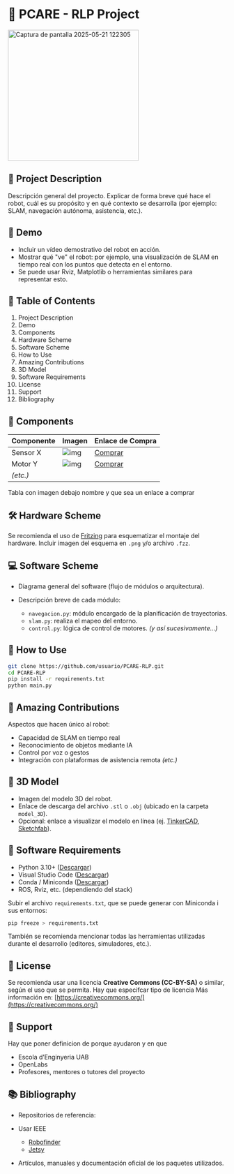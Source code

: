 
# 🧠 PCARE - RLP Project

<img width="300" alt="Captura de pantalla 2025-05-21 122305" src="https://github.com/user-attachments/assets/7b2c1426-09a6-4849-b208-ec65227c055f" />


## 📘 Project Description

Descripción general del proyecto. Explicar de forma breve qué hace el robot, cuál es su propósito y en qué contexto se desarrolla (por ejemplo: SLAM, navegación autónoma, asistencia, etc.).

## 🎥 Demo

* Incluir un vídeo demostrativo del robot en acción.
* Mostrar qué "ve" el robot: por ejemplo, una visualización de SLAM en tiempo real con los puntos que detecta en el entorno.
* Se puede usar Rviz, Matplotlib o herramientas similares para representar esto.

## 🧭 Table of Contents

1. Project Description
2. Demo
3. Components
4. Hardware Scheme
5. Software Scheme
6. How to Use
7. Amazing Contributions
8. 3D Model
9. Software Requirements
10. License
11. Support
12. Bibliography

## 🔩 Components

| Componente | Imagen                 | Enlace de Compra       |
| ---------- | ---------------------- | ---------------------- |
| Sensor X   | ![img](ruta/a/img.jpg) | [Comprar](https://...) |
| Motor Y    | ![img](...)            | [Comprar](...)         |
| *(etc.)*   |                        |                        |

Tabla con imagen debajo nombre y que sea un enlace a comprar

## 🛠️ Hardware Scheme

Se recomienda el uso de [Fritzing](https://fritzing.org/) para esquematizar el montaje del hardware.
Incluir imagen del esquema en `.png` y/o archivo `.fzz`.

## 💻 Software Scheme

* Diagrama general del software (flujo de módulos o arquitectura).
* Descripción breve de cada módulo:

  * `navegacion.py`: módulo encargado de la planificación de trayectorias.
  * `slam.py`: realiza el mapeo del entorno.
  * `control.py`: lógica de control de motores.
    *(y así sucesivamente...)*

## 🚀 How to Use

```bash
git clone https://github.com/usuario/PCARE-RLP.git  
cd PCARE-RLP  
pip install -r requirements.txt  
python main.py
```

## 🌟 Amazing Contributions

Aspectos que hacen único al robot:

* Capacidad de SLAM en tiempo real
* Reconocimiento de objetos mediante IA
* Control por voz o gestos
* Integración con plataformas de asistencia remota
  *(etc.)*

## 🧱 3D Model

* Imagen del modelo 3D del robot.
* Enlace de descarga del archivo `.stl` o `.obj` (ubicado en la carpeta `model_3D`).
* Opcional: enlace a visualizar el modelo en línea (ej. [TinkerCAD](https://www.tinkercad.com/), [Sketchfab](https://sketchfab.com/)).

## 💾 Software Requirements

* Python 3.10+ ([Descargar](https://www.python.org/))
* Visual Studio Code ([Descargar](https://code.visualstudio.com/))
* Conda / Miniconda ([Descargar](https://docs.conda.io/en/latest/miniconda.html))
* ROS, Rviz, etc. (dependiendo del stack)

Subir el archivo `requirements.txt`, que se puede generar con Miniconda i sus entornos:

```bash
pip freeze > requirements.txt
```

También se recomienda mencionar todas las herramientas utilizadas durante el desarrollo (editores, simuladores, etc.).

## 📄 License

Se recomienda usar una licencia **Creative Commons (CC-BY-SA)** o similar, según el uso que se permita. Hay que especifcar tipo de licencia
Más información en: [https://creativecommons.org/](https://creativecommons.org/)

## 🏫 Support
Hay que poner definicion de porque ayudaron y en que
* Escola d’Enginyeria UAB
* OpenLabs
* Profesores, mentores o tutores del proyecto

## 📚 Bibliography

* Repositorios de referencia:
* Usar IEEE

  * [Robofinder](https://github.com/...)
  * [Jetsy](https://github.com/...)
* Artículos, manuales y documentación oficial de los paquetes utilizados.

